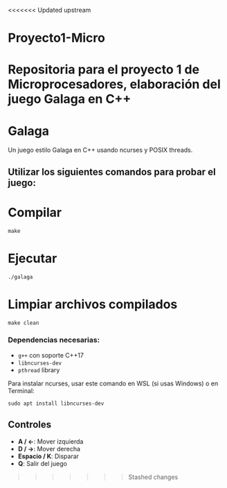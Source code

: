 <<<<<<< Updated upstream
# Proyecto1-Micro
Repositoria para el proyecto 1 de Microprocesadores, elaboración del juego Galaga en C++
=======
# Galaga

Un juego estilo Galaga en C++ usando ncurses y POSIX threads.


## Utilizar los siguientes comandos para probar el juego: 

# Compilar
```
make
```
# Ejecutar
```
./galaga
```
# Limpiar archivos compilados
```
make clean
```
### Dependencias necesarias:
- `g++` con soporte C++17
- `libncurses-dev`
- `pthread` library

Para instalar ncurses, usar este comando en WSL (si usas Windows) o en Terminal: 
```
sudo apt install libncurses-dev
```

## Controles

- **A / ←**: Mover izquierda
- **D / →**: Mover derecha  
- **Espacio / K**: Disparar
- **Q**: Salir del juego

>>>>>>> Stashed changes
